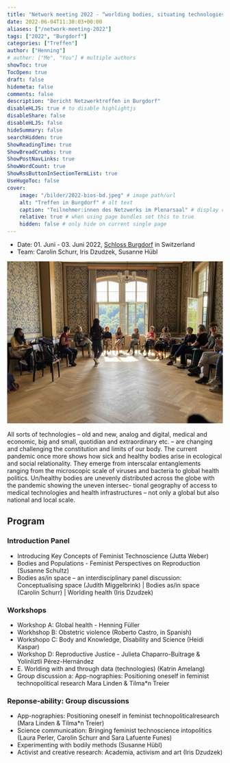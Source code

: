 ```yaml
---
title: "Network meeting 2022 - “worlding bodies, situating technologies” geography meets feminist STS"
date: 2022-06-04T11:30:03+00:00
aliases: ["/network-meeting-2022"]
tags: ["2022", "Burgdorf"]
categories: ["Treffen"]
author: ["Henning"]
# author: ["Me", "You"] # multiple authors
showToc: true
TocOpen: true
draft: false
hidemeta: false
comments: false
description: "Bericht Netzwerktreffen in Burgdorf"
disableHLJS: true # to disable highlightjs
disableShare: false
disableHLJS: false
hideSummary: false
searchHidden: true
ShowReadingTime: true
ShowBreadCrumbs: true
ShowPostNavLinks: true
ShowWordCount: true
ShowRssButtonInSectionTermList: true
UseHugoToc: false
cover:
    image: "/bilder/2022-bios-bd.jpeg" # image path/url
    alt: "Treffen in Burgdorf" # alt text
    caption: "Teilnehmer:innen des Netzwerks im Plenarsaal" # display caption under cover
    relative: true # when using page bundles set this to true
    hidden: false # only hide on current single page
---
```


- Date: 01. Juni - 03. Juni 2022, [Schloss Burgdorf](https://schloss-burgdorf.ch/en/) in Switzerland
- Team: Carolin Schurr, Iris Dzudzek, Susanne Hübl

![Meeting in Burgdorf](/bilder/2022-bios-bd.jpeg)

All sorts of technologies – old and new, analog and digital, medical and economic, big and small, quotidian and extraordinary etc. – are changing and challenging the constitution and limits of our body. The current pandemic once more shows how sick and healthy bodies arise in ecological and social relationality. They emerge from interscalar entanglements ranging from the microscopic scale of viruses and bacteria to global health politics. Un/healthy bodies are unevenly distributed across the globe with the pandemic showing the uneven intersec- tional geography of access to medical technologies and health infrastructures – not only a global but also national and local scale.

## Program

### Introduction Panel
- Introducing Key Concepts of Feminist Technoscience (Jutta Weber)
- Bodies and Populations - Feminist Perspectives on Reproduction (Susanne Schultz)
- Bodies as/in space – an interdisciplinary panel discussion: Conceptualising space (Judith Miggelbrink) | Bodies as/in space (Carolin Schurr) | Worlding health (Iris Dzudzek)

### Workshops
- Workshop A: Global health - Henning Füller
- Workhshop B: Obstetric violence (Roberto Castro, in Spanish)
- Workshopo C: Body and Knowledge, Disability and Science (Heidi Kaspar)
- Workshop D: Reproductive Justice - Julieta Chaparro-Buitrage & Yolinliztli Pérez-Hernández
- E. Worlding with and through data (technologies) (Katrin Amelang)
- Group discussion a: App-nographies: Positioning oneself in feminist technopolitical research Mara Linden & Tilma\*n Treier

### Reponse-ability: Group discussions
- App-nographies: Positioning oneself in feminist technopoliticalresearch
(Mara Linden & Tilma*n Treier)
- Science communication: Bringing feminist technoscience intopolitics
(Laura Perler, Carolin Schurr and Sara Lafuente Funes)
- Experimenting with bodily methods (Susanne Hübl)
- Activist and creative research: Academia, activism and art (Iris Dzudzek)
